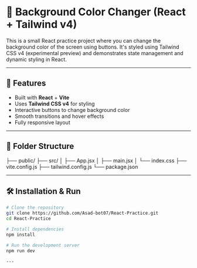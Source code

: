 # 🎨 Background Color Changer (React + Tailwind v4)

This is a small React practice project where you can change the background color of the screen using buttons. It's styled using Tailwind CSS v4 (experimental preview) and demonstrates state management and dynamic styling in React.

---

## 🚀 Features

- Built with **React** + **Vite**
- Uses **Tailwind CSS v4** for styling
- Interactive buttons to change background color
- Smooth transitions and hover effects
- Fully responsive layout

---
<!-- 
## 🖼️ Preview

![bg-changer-preview](https://your-screenshot-link-if-any.png) -->

<!-- --- -->

## 📂 Folder Structure

├── public/
├── src/
│ ├── App.jsx
│ ├── main.jsx
│ └── index.css
├── vite.config.js
├── tailwind.config.js
└── package.json

---

## 🛠️ Installation & Run

```bash
# Clone the repository
git clone https://github.com/Asad-bot07/React-Practice.git
cd React-Practice

# Install dependencies
npm install

# Run the development server
npm run dev

---
